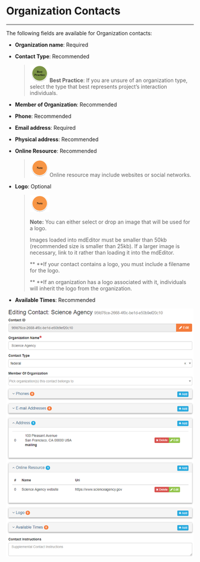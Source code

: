 # Organization Contacts

---

The following fields are available for Organization contacts:

* **Organization name**: Required
* **Contact Type**: Recommended
  > ![](/assets/best_practice_small.png)**Best Practice**: If you are unsure of an organization type, select the type that best represents project’s interaction individuals.
* **Member of Organization**: Recommended
* **Phone**: Recommended
* **Email address**: Required
* **Physical address**: Recommended
* **Online Resource**: Recommended

  > ![](/assets/note_small.png)Online resource may include websites or social networks.

* **Logo**: Optional

  > ![](/assets/note_small.png)
  >
  > **Note:** You can either select or drop an image that will be used for a logo.  
  >   
  > Images loaded into mdEditor must be smaller than 50kb \(recommended size is smaller than 25kb\). If a larger image is necessary, link to it rather than loading it into the mdEditor.  
  >   
  > ** **If your contact contains a logo, you must include a filename for the logo.  
  >   
  > ** **If an organization has a logo associated with it, individuals will inherit the logo from the organization.

* **Available Times**: Recommended

![](/assets/organization_contact_page.png)

